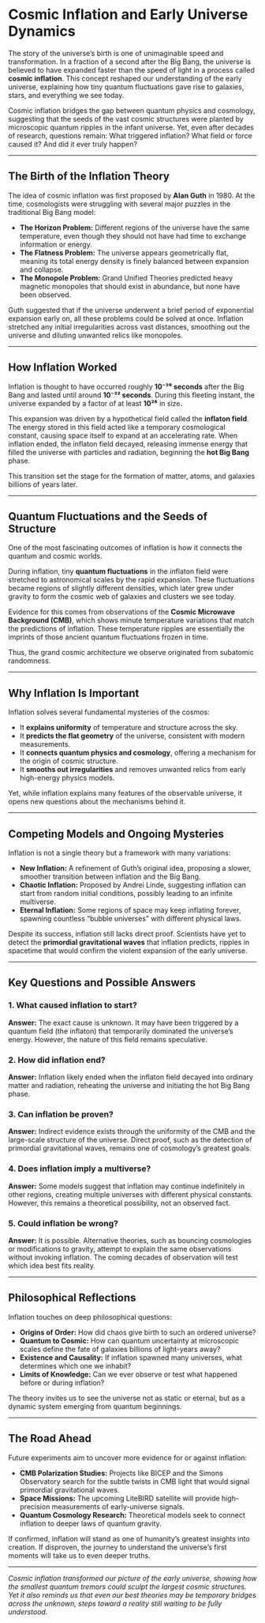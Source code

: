 # **Cosmic Inflation and Early Universe Dynamics**

The story of the universe’s birth is one of unimaginable speed and transformation. In a fraction of a second after the Big Bang, the universe is believed to have expanded faster than the speed of light in a process called **cosmic inflation**. This concept reshaped our understanding of the early universe, explaining how tiny quantum fluctuations gave rise to galaxies, stars, and everything we see today.

Cosmic inflation bridges the gap between quantum physics and cosmology, suggesting that the seeds of the vast cosmic structures were planted by microscopic quantum ripples in the infant universe. Yet, even after decades of research, questions remain: What triggered inflation? What field or force caused it? And did it ever truly happen?

---

## **The Birth of the Inflation Theory**

The idea of cosmic inflation was first proposed by **Alan Guth** in 1980. At the time, cosmologists were struggling with several major puzzles in the traditional Big Bang model:

* **The Horizon Problem:**
  Different regions of the universe have the same temperature, even though they should not have had time to exchange information or energy.
* **The Flatness Problem:**
  The universe appears geometrically flat, meaning its total energy density is finely balanced between expansion and collapse.
* **The Monopole Problem:**
  Grand Unified Theories predicted heavy magnetic monopoles that should exist in abundance, but none have been observed.

Guth suggested that if the universe underwent a brief period of exponential expansion early on, all these problems could be solved at once. Inflation stretched any initial irregularities across vast distances, smoothing out the universe and diluting unwanted relics like monopoles.

---

## **How Inflation Worked**

Inflation is thought to have occurred roughly **10⁻³⁶ seconds** after the Big Bang and lasted until around **10⁻³² seconds**. During this fleeting instant, the universe expanded by a factor of at least **10²⁶** in size.

This expansion was driven by a hypothetical field called the **inflaton field**. The energy stored in this field acted like a temporary cosmological constant, causing space itself to expand at an accelerating rate. When inflation ended, the inflaton field decayed, releasing immense energy that filled the universe with particles and radiation, beginning the **hot Big Bang** phase.

This transition set the stage for the formation of matter, atoms, and galaxies billions of years later.

---

## **Quantum Fluctuations and the Seeds of Structure**

One of the most fascinating outcomes of inflation is how it connects the quantum and cosmic worlds.

During inflation, tiny **quantum fluctuations** in the inflaton field were stretched to astronomical scales by the rapid expansion. These fluctuations became regions of slightly different densities, which later grew under gravity to form the cosmic web of galaxies and clusters we see today.

Evidence for this comes from observations of the **Cosmic Microwave Background (CMB)**, which shows minute temperature variations that match the predictions of inflation. These temperature ripples are essentially the imprints of those ancient quantum fluctuations frozen in time.

Thus, the grand cosmic architecture we observe originated from subatomic randomness.

---

## **Why Inflation Is Important**

Inflation solves several fundamental mysteries of the cosmos:

* It **explains uniformity** of temperature and structure across the sky.
* It **predicts the flat geometry** of the universe, consistent with modern measurements.
* It **connects quantum physics and cosmology**, offering a mechanism for the origin of cosmic structure.
* It **smooths out irregularities** and removes unwanted relics from early high-energy physics models.

Yet, while inflation explains many features of the observable universe, it opens new questions about the mechanisms behind it.

---

## **Competing Models and Ongoing Mysteries**

Inflation is not a single theory but a framework with many variations:

* **New Inflation:** A refinement of Guth’s original idea, proposing a slower, smoother transition between inflation and the Big Bang.
* **Chaotic Inflation:** Proposed by Andrei Linde, suggesting inflation can start from random initial conditions, possibly leading to an infinite multiverse.
* **Eternal Inflation:** Some regions of space may keep inflating forever, spawning countless “bubble universes” with different physical laws.

Despite its success, inflation still lacks direct proof. Scientists have yet to detect the **primordial gravitational waves** that inflation predicts, ripples in spacetime that would confirm the violent expansion of the early universe.

---

## **Key Questions and Possible Answers**

### **1. What caused inflation to start?**

**Answer:** The exact cause is unknown. It may have been triggered by a quantum field (the inflaton) that temporarily dominated the universe’s energy. However, the nature of this field remains speculative.

### **2. How did inflation end?**

**Answer:** Inflation likely ended when the inflaton field decayed into ordinary matter and radiation, reheating the universe and initiating the hot Big Bang phase.

### **3. Can inflation be proven?**

**Answer:** Indirect evidence exists through the uniformity of the CMB and the large-scale structure of the universe. Direct proof, such as the detection of primordial gravitational waves, remains one of cosmology’s greatest goals.

### **4. Does inflation imply a multiverse?**

**Answer:** Some models suggest that inflation may continue indefinitely in other regions, creating multiple universes with different physical constants. However, this remains a theoretical possibility, not an observed fact.

### **5. Could inflation be wrong?**

**Answer:** It is possible. Alternative theories, such as bouncing cosmologies or modifications to gravity, attempt to explain the same observations without invoking inflation. The coming decades of observation will test which idea best fits reality.

---

## **Philosophical Reflections**

Inflation touches on deep philosophical questions:

* **Origins of Order:** How did chaos give birth to such an ordered universe?
* **Quantum to Cosmic:** How can quantum uncertainty at microscopic scales define the fate of galaxies billions of light-years away?
* **Existence and Causality:** If inflation spawned many universes, what determines which one we inhabit?
* **Limits of Knowledge:** Can we ever observe or test what happened before or during inflation?

The theory invites us to see the universe not as static or eternal, but as a dynamic system emerging from quantum beginnings.

---

## **The Road Ahead**

Future experiments aim to uncover more evidence for or against inflation:

* **CMB Polarization Studies:** Projects like BICEP and the Simons Observatory search for the subtle twists in CMB light that would signal primordial gravitational waves.
* **Space Missions:** The upcoming LiteBIRD satellite will provide high-precision measurements of early-universe signals.
* **Quantum Cosmology Research:** Theoretical models seek to connect inflation to deeper laws of quantum gravity.

If confirmed, inflation will stand as one of humanity’s greatest insights into creation. If disproven, the journey to understand the universe’s first moments will take us to even deeper truths.

---

*Cosmic inflation transformed our picture of the early universe, showing how the smallest quantum tremors could sculpt the largest cosmic structures. Yet it also reminds us that even our best theories may be temporary bridges across the unknown, steps toward a reality still waiting to be fully understood.*
